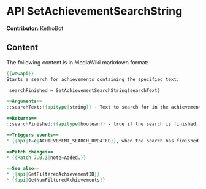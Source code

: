 # API SetAchievementSearchString

**Contributor:** KethoBot

## Content

The following content is in MediaWiki markdown format:

```mediawiki
{{wowapi}}
Starts a search for achievements containing the specified text.

 searchFinished = SetAchievementSearchString(searchText)

==Arguments==
:;searchText:{{apitype|string}} - Text to search for in the achievements.

==Returns==
:;searchFinished:{{apitype|boolean}} - true if the search is finished, false otherwise.

==Triggers events==
* {{api|t=e|ACHIEVEMENT_SEARCH_UPDATED}}, when the search has finished and the filtered results are available.

==Patch changes==
* {{Patch 7.0.3|note=Added.}}

==See also==
* {{api|GetFilteredAchievementID}}
* {{api|GetNumFilteredAchievements}}
```